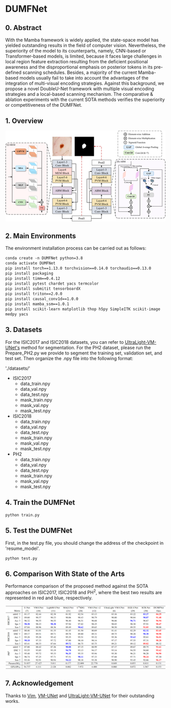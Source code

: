 # DUMFNet

## 0. Abstract

With the Mamba framework is widely applied, the state-space model has yielded outstanding results in the field of computer vision. Nevertheless, the superiority of the model to its counterparts, namely, CNN-based or Transformer-based models, is limited, because it faces large challenges in local region feature extraction resulting from the deficient positional awareness and the disproportional emphasis on posterior tokens in its pre-defined scanning schedules. Besides, a majority of the current Mamba-based models usually fail to take into account the advantages of the integration of multi-visual encoding strategies. Against this background, we propose a novel DoubleU-Net framework with multiple visual encoding strategies and a local-based scanning mechanism. The comparative \& ablation experiments with the current SOTA methods verifies the superiority or competitiveness of the DUMFNet.



## 1. Overview

<div align="center">
<img src="Figs/DUMFNet.png" />
</div>



## 2. Main Environments

The environment installation process can be carried out as follows:

```
conda create -n DUMFNet python=3.8
conda activate DUMFNet
pip install torch==1.13.0 torchvision==0.14.0 torchaudio==0.13.0 
pip install packaging
pip install timm==0.4.12
pip install pytest chardet yacs termcolor
pip install submitit tensorboardX
pip install triton==2.0.0
pip install causal_conv1d==1.0.0  
pip install mamba_ssm==1.0.1
pip install scikit-learn matplotlib thop h5py SimpleITK scikit-image medpy yacs
```



## 3. Datasets

For the ISIC2017 and ISIC2018 datasets, you can refer to [UltraLight-VM-UNet's](https://github.com/wurenkai/UltraLight-VM-UNet) method for segmentation. For the PH2 dataset, please run the Prepare_PH2.py we provide to segment the training set, validation set, and test set. Then organize the .npy file into the following format:

'./datasets/'

- ISIC2017
  - data_train.npy
  - data_val.npy
  - data_test.npy
  - mask_train.npy
  - mask_val.npy
  - mask_test.npy
- ISIC2018
  - data_train.npy
  - data_val.npy
  - data_test.npy
  - mask_train.npy
  - mask_val.npy
  - mask_test.npy
- PH2
  - data_train.npy
  - data_val.npy
  - data_test.npy
  - mask_train.npy
  - mask_val.npy
  - mask_test.npy



## 4. Train the DUMFNet

```
python train.py
```



## 5. Test the DUMFNet 

First, in the test.py file, you should change the address of the checkpoint in 'resume_model'.

```
python test.py
```



## 6. Comparison With State of the Arts

Performance comparison of the proposed method against the SOTA approaches on ISIC2017, ISIC2018 and $\text{PH}^2$, where the best two results are represented in red and blue, respectively.

<div align="center">
<img src="Figs/table1.png" />
</div>



## 7. Acknowledgement

Thanks to [Vim](https://github.com/hustvl/Vim), [VM-UNet](https://github.com/JCruan519/VM-UNet) and [UltraLight-VM-UNet](https://github.com/wurenkai/UltraLight-VM-UNet) for their outstanding works.
